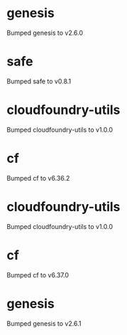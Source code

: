 
# genesis
Bumped genesis to v2.6.0

# safe
Bumped safe to v0.8.1

# cloudfoundry-utils
Bumped cloudfoundry-utils to v1.0.0

# cf
Bumped cf to v6.36.2

# cloudfoundry-utils
Bumped cloudfoundry-utils to v1.0.0

# cf
Bumped cf to v6.37.0

# genesis
Bumped genesis to v2.6.1
